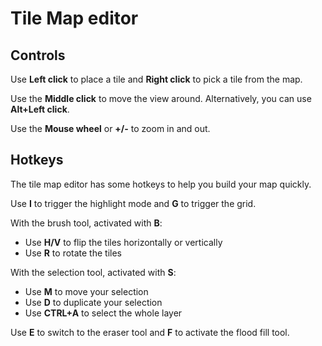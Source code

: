 # Tile Map editor

## Controls

Use **Left click** to place a tile and **Right click** to pick a tile from the map.

Use the **Middle click** to move the view around. Alternatively, you can use **Alt+Left click**.

Use the **Mouse wheel** or **+/-** to zoom in and out.

## Hotkeys

The tile map editor has some hotkeys to help you build your map quickly.

Use **I** to trigger the highlight mode and **G** to trigger the grid.

With the brush tool, activated with **B**:
 * Use **H/V** to flip the tiles horizontally or vertically
 * Use **R** to rotate the tiles

With the selection tool, activated with **S**:
 * Use **M** to move your selection
 * Use **D** to duplicate your selection
 * Use **CTRL+A** to select the whole layer

Use **E** to switch to the eraser tool and **F** to activate the flood fill tool.
